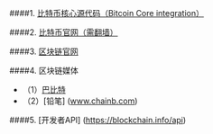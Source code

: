 ####1. [比特币核心源代码（Bitcoin Core integration）](https://github.com/bitcoin/bitcoin.git)

####2. [比特币官网（需翻墙）](https://bitcoin.org)

####3. [区块链官网](https://blockchain.info)

####4. 区块链媒体
  * （1）[巴比特](www.8btc.com)
  * （2）[铅笔] (www.chainb.com)

####5. [开发者API] (https://blockchain.info/api)


